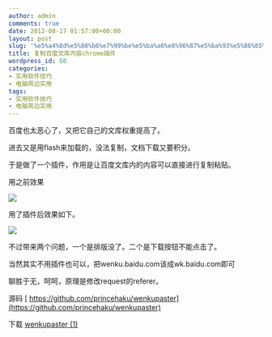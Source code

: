 ```yaml
---
author: admin
comments: true
date: 2012-08-17 01:57:00+00:00
layout: post
slug: '%e5%a4%8d%e5%88%b6%e7%99%be%e5%ba%a6%e6%96%87%e5%ba%93%e5%86%85%e5%ae%b9chrome%e6%8f%92%e4%bb%b6'
title: 复制百度文库内容chrome插件
wordpress_id: 50
categories:
- 实用软件技巧
- 电脑周边实用
tags:
- 实用软件技巧
- 电脑周边实用
---
```





百度也太恶心了，又把它自己的文库权重提高了。




进去又是用flash来加载的，没法复制，文档下载又要积分。




于是做了一个插件，作用是让百度文库内的内容可以直接进行复制粘贴。




用之前效果




[![](http://akmumu-wordpress.stor.sinaapp.com/wp-content/uploads/pic/other_site/3haku_net_20120807231338.png)](http://akmumu-wordpress.stor.sinaapp.com/wp-content/uploads/pic/other_site/3haku_net_20120807231338.png)




用了插件后效果如下。




[![](http://akmumu-wordpress.stor.sinaapp.com/wp-content/uploads/pic/other_site/3haku_net_af_20120807231314.png)](http://akmumu-wordpress.stor.sinaapp.com/wp-content/uploads/pic/other_site/3haku_net_af_20120807231314.png)




不过带来两个问题，一个是排版没了。二个是下载按钮不能点击了。




当然其实不用插件也可以，把wenku.baidu.com该成wk.baidu.com即可




聊胜于无，呵呵，原理是修改request的referer。




源码 [
https://github.com/princehaku/wenkupaster](https://github.com/princehaku/wenkupaster)




下载 [
wenkupaster (1)](http://3haku.net/wp-content/plugins/download-monitor/download.php?id=44)



